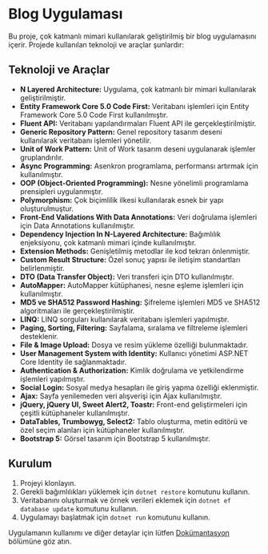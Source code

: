 # Blog Uygulaması

Bu proje, çok katmanlı mimari kullanılarak geliştirilmiş bir blog uygulamasını içerir. Projede kullanılan teknoloji ve araçlar şunlardır:

## Teknoloji ve Araçlar

- **N Layered Architecture:** Uygulama, çok katmanlı bir mimari kullanılarak geliştirilmiştir.
- **Entity Framework Core 5.0 Code First:** Veritabanı işlemleri için Entity Framework Core 5.0 Code First kullanılmıştır.
- **Fluent API:** Veritabanı yapılandırmaları Fluent API ile gerçekleştirilmiştir.
- **Generic Repository Pattern:** Genel repository tasarım deseni kullanılarak veritabanı işlemleri yönetilir.
- **Unit of Work Pattern:** Unit of Work tasarım deseni uygulanarak işlemler gruplandırılır.
- **Async Programming:** Asenkron programlama, performansı artırmak için kullanılmıştır.
- **OOP (Object-Oriented Programming):** Nesne yönelimli programlama prensipleri uygulanmıştır.
- **Polymorphism:** Çok biçimlilik ilkesi kullanılarak esnek bir yapı oluşturulmuştur.
- **Front-End Validations With Data Annotations:** Veri doğrulama işlemleri için Data Annotations kullanılmıştır.
- **Dependency Injection In N-Layered Architecture:** Bağımlılık enjeksiyonu, çok katmanlı mimari içinde kullanılmıştır.
- **Extension Methods:** Genişletilmiş metodlar ile kod tekrarı önlenmiştir.
- **Custom Result Structure:** Özel sonuç yapısı ile iletişim standartları belirlenmiştir.
- **DTO (Data Transfer Object):** Veri transferi için DTO kullanılmıştır.
- **AutoMapper:** AutoMapper kütüphanesi, nesne eşleme işlemleri için kullanılmıştır.
- **MD5 ve SHA512 Password Hashing:** Şifreleme işlemleri MD5 ve SHA512 algoritmaları ile gerçekleştirilmiştir.
- **LINQ:** LINQ sorguları kullanılarak veritabanı işlemleri yapılmıştır.
- **Paging, Sorting, Filtering:** Sayfalama, sıralama ve filtreleme işlemleri desteklenir.
- **File & Image Upload:** Dosya ve resim yükleme özelliği bulunmaktadır.
- **User Management System with Identity:** Kullanıcı yönetimi ASP.NET Core Identity ile sağlanmaktadır.
- **Authentication & Authorization:** Kimlik doğrulama ve yetkilendirme işlemleri yapılmıştır.
- **Social Login:** Sosyal medya hesapları ile giriş yapma özelliği eklenmiştir.
- **Ajax:** Sayfa yenilemeden veri alışverişi için Ajax kullanılmıştır.
- **jQuery, jQuery UI, Sweet Alert2, Toastr:** Front-end geliştirmeleri için çeşitli kütüphaneler kullanılmıştır.
- **DataTables, Trumbowyg, Select2:** Tablo oluşturma, metin editörü ve özel seçim alanları için kütüphaneler kullanılmıştır.
- **Bootstrap 5:** Görsel tasarım için Bootstrap 5 kullanılmıştır.

## Kurulum

1. Projeyi klonlayın.
2. Gerekli bağımlılıkları yüklemek için `dotnet restore` komutunu kullanın.
3. Veritabanını oluşturmak ve örnek verileri eklemek için `dotnet ef database update` komutunu kullanın.
4. Uygulamayı başlatmak için `dotnet run` komutunu kullanın.

Uygulamanın kullanımı ve diğer detaylar için lütfen [Dokümantasyon](docs/) bölümüne göz atın.
